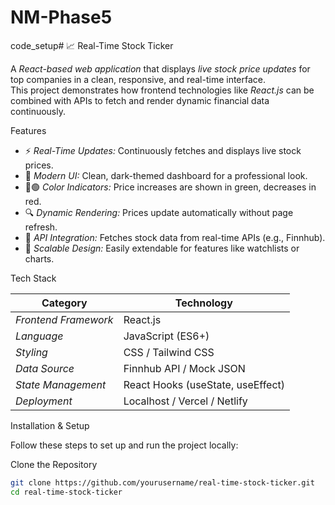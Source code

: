 # NM-Phase5
code_setup# 📈 Real-Time Stock Ticker

A *React-based web application* that displays *live stock price updates* for top companies in a clean, responsive, and real-time interface.  
This project demonstrates how frontend technologies like *React.js* can be combined with APIs to fetch and render dynamic financial data continuously.

Features

- ⚡ *Real-Time Updates:* Continuously fetches and displays live stock prices.  
- 🎨 *Modern UI:* Clean, dark-themed dashboard for a professional look.  
- 🔴🟢 *Color Indicators:* Price increases are shown in green, decreases in red.  
- 🔍 *Dynamic Rendering:* Prices update automatically without page refresh.  
- 💾 *API Integration:* Fetches stock data from real-time APIs (e.g., Finnhub).  
- 🧩 *Scalable Design:* Easily extendable for features like watchlists or charts.  

Tech Stack

| Category | Technology |
|-----------|-------------|
| *Frontend Framework* | React.js |
| *Language* | JavaScript (ES6+) |
| *Styling* | CSS / Tailwind CSS |
| *Data Source* | Finnhub API / Mock JSON |
| *State Management* | React Hooks (useState, useEffect) |
| *Deployment* | Localhost / Vercel / Netlify |

Installation & Setup

Follow these steps to set up and run the project locally:

Clone the Repository
```bash
git clone https://github.com/yourusername/real-time-stock-ticker.git
cd real-time-stock-ticker
